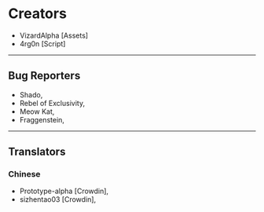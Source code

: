 # Creators
- VizardAlpha [Assets]
- 4rg0n [Script]

---
## Bug Reporters
- Shado,
- Rebel of Exclusivity,
- Meow Kat,
- Fraggenstein,

---

## Translators
### Chinese
- Prototype-alpha [Crowdin],
- sizhentao03 [Crowdin],
